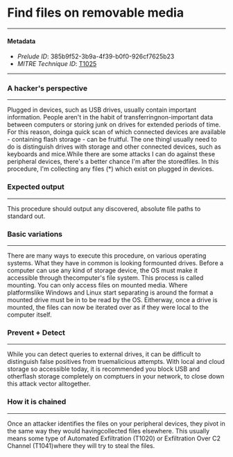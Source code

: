 
# Find files on removable media

---

#### Metadata

- *Prelude ID*: 385b9f52-3b9a-4f39-b0f0-926cf7625b23
- *MITRE Technique ID*: [T1025](https://attack.mitre.org/techniques/T1025/)

---

### A hacker's perspective

---

Plugged in devices, such as USB drives, usually contain important information. People aren't in the habit of transferringnon-important data between computers or storing junk on drives for extended periods of time. For this reason, doinga quick scan of which connected devices are available - containing flash storage - can be fruitful. The one thingI usually need to do is distinguish drives with storage and other connected devices, such as keyboards and mice.While there are some attacks I can do against these peripheral devices, there's a better chance I'm after the storedfiles. In this procedure, I'm collecting any files (*) which exist on plugged in devices.

### Expected output

---

This procedure should output any discovered, absolute file paths to standard out.

### Basic variations

---

There are many ways to execute this procedure, on various operating systems. What they have in common is looking formounted drives. Before a computer can use any kind of storage device, the OS must make it accessible through thecomputer's file system. This process is called mounting. You can only access files on mounted media. Where platformslike Windows and Linux start separating is around the format a mounted drive must be in to be read by the OS. Eitherway, once a drive is mounted, the files can now be iterated over as if they were local to the computer itself.

### Prevent + Detect

---

While you can detect queries to external drives, it can be difficult to distinguish false positives from truemalicious attempts. With local and cloud storage so accessible today, it is recommended you block USB and otherflash storage completely on comptuers in your network, to close down this attack vector alltogether.

### How it is chained

---

Once an attacker identifies the files on your peripheral devices, they pivot in the same way they would havingcollected files elsewhere. This usually means some type of Automated Exfiltration (T1020) or Exfiltration Over C2 Channel (T1041)where they will try to steal the files.
